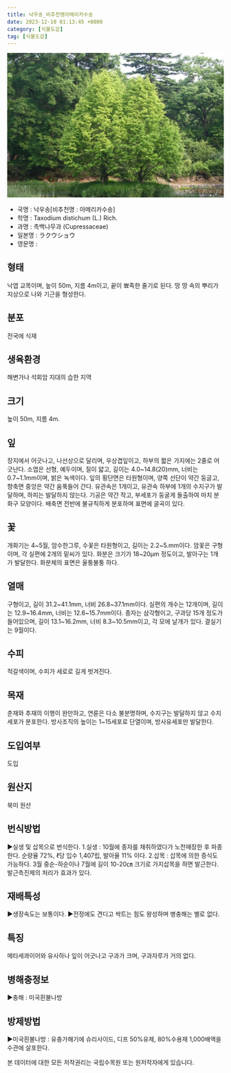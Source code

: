 ```yaml
---
title: 낙우송_비추천명아메리카수송
date: 2023-12-10 01:13:45 +0800
category: [식물도감]
tag: [식물도감]
---
```




![낙우송[비추천명 : 아메리카수송]](/assets/img/fileUpload/plants/basic/Taxodiaceae/Taxodium/15009/15009_13_th2.JPG)
- 국명 : 낙우송[비추천명 : 아메리카수송]
- 학명 : Taxodium distichum (L.) Rich.
- 과명 : 측백나무과 (Cupressaceae)
- 일본명 : ラクウショウ
- 영문명 : 


## 형태
낙엽 교목이며, 높이 50m, 지름 4m이고, 끝이 뾰족한 줄기로 된다. 땅 땅 속의 뿌리가 지상으로 나와 기근을 형성한다.
## 분포
전국에 식재
## 생육환경
해변가나 석회암 지대의 습한 지역
## 크기
높이 50m, 지름 4m. 
## 잎
장지에서 어긋나고, 나선상으로 달리며, 우상겹잎이고, 하부의 짧은 가지에는 2줄로 어긋난다. 소엽은 선형, 예두이며, 질이 얇고, 길이는 4.0~14.8(20)mm, 너비는 0.7~1.1mm이며, 밝은 녹색이다. 잎의 횡단면은 타원형이며, 양쪽 선단이 약간 둥글고, 향축면 중앙은 약간 움푹들어 간다. 유관속은 1개이고, 유관속 하부에 1개의 수지구가 발달하며, 하피는 발달하지 않는다. 기공은 약간 작고, 부세포가 둥굴게 돌출하여 마치 분화구 모양이다. 배축면 전반에 불규칙하게 분포하며 표면에 굴곡이 있다.
## 꽃
개화기는 4~5월, 암수한그루, 수꽃은 타원형이고, 길이는 2.2~5.mm이다. 암꽃은 구형이며, 각 실편에 2개의 밑씨가 있다. 화분은 크기가 18~20μm 정도이고, 발아구는 1개가 발달한다. 화분체의 표면은 울퉁불퉁 하다.
## 열매
구형이고, 길이 31.2~41.1mm, 너비 26.8~37.1mm이다. 실편의 개수는 12개이며, 길이는 12.9~16.4mm, 너비는 12.6~15.7mm이다. 종자는 삼각형이고, 구과당 15개 정도가 들어있으며, 길이 13.1~16.2mm, 너비 8.3~10.5mm이고, 각 모에 날개가 있다. 결실기는 9월이다.

## 수피
적갈색이며, 수피가 세로로 길게 벗겨진다.
## 목재
춘재와 추재의 이행이 완만하고, 연륜은 다소 불분명하며, 수지구는 발달하지 않고 수지세포가 분포한다. 방사조직의 높이는 1~15세포로 단열이며, 방사유세포만 발달한다.

## 도입여부
도입
## 원산지
북미 원산
## 번식방법
▶실생 및 삽목으로 번식한다. 
1.실생 : 10월에 종자를 채취하였다가 노천매장한 후 파종한다. 순량율 72%, ℓ당 입수 1,407립, 발아율 11% 이다.
2.삽목 : 삽목에 의한 증식도 가능하다. 3월 중순-하순이나 7월에 길이 10-20㎝ 크기로 가지삽목을 하면 발근한다. 발근촉진제의 처리가 효과가 있다.
## 재배특성
▶생장속도는 보통이다. 
▶전정에도 견디고 싹트는 힘도 왕성하며 병충해는 별로 없다.
## 특징
메타세콰이어와 유사하나 잎이 어긋나고 구과가 크며, 구과자루가 거의 없다.
## 병해충정보
▶충해 : 미국흰불나방
## 방제방법
▶미국흰불나방 : 유충가해기에 슈리사이드, 디프 50%유제, 80%수용재 1,000배액을 수관에 살포한다. 






본 데이터에 대한 모든 저작권리는 국립수목원 또는 원저작자에게 있습니다.
